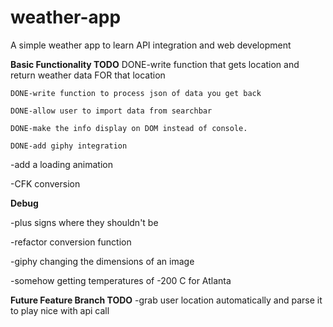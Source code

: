 # weather-app
A simple weather app to learn API integration and web development


**Basic Functionality TODO**
    DONE-write function that gets location and return weather data FOR that location

    DONE-write function to process json of data you get back

    DONE-allow user to import data from searchbar

    DONE-make the info display on DOM instead of console.

    DONE-add giphy integration

-add a loading animation

-CFK conversion

**Debug**

-plus signs where they shouldn't be

-refactor conversion function

-giphy changing the dimensions of an image

-somehow getting temperatures of -200 C for Atlanta

**Future Feature Branch TODO**
-grab user location automatically and parse it to play nice with api call
